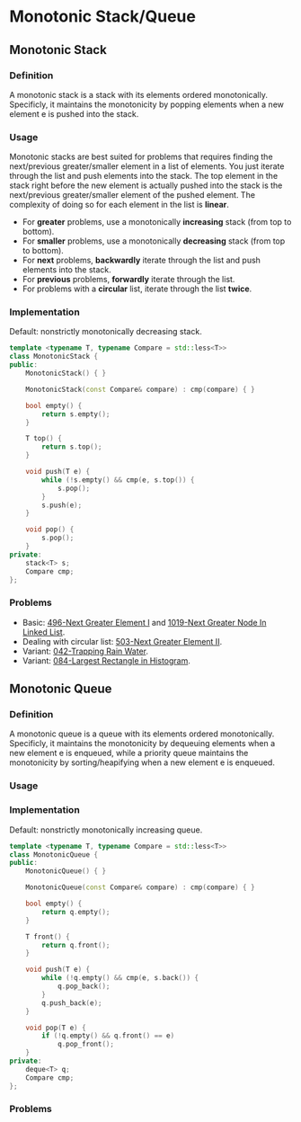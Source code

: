 # Monotonic Stack/Queue

## Monotonic Stack

### Definition

A monotonic stack is a stack with its elements ordered monotonically. Specificly, it maintains the monotonicity by popping elements when a new element e is pushed into the stack.

### Usage

Monotonic stacks are best suited for problems that requires finding the next/previous greater/smaller element in a list of elements. You just iterate through the list and push elements into the stack. The top element in the stack right before the new element is actually pushed into the stack is the next/previous greater/smaller element of the pushed element. The complexity of doing so for each element in the list is **linear**.

* For **greater** problems, use a monotonically **increasing** stack (from top to bottom).
* For **smaller** problems, use a monotonically **decreasing** stack (from top to bottom).
* For **next** problems, **backwardly** iterate through the list and push elements into the stack.
* For **previous** problems, **forwardly** iterate through the list.
* For problems with a **circular** list, iterate through the list **twice**.

### Implementation

Default: nonstrictly monotonically decreasing stack.

```c++
template <typename T, typename Compare = std::less<T>>
class MonotonicStack {
public:
    MonotonicStack() { }

    MonotonicStack(const Compare& compare) : cmp(compare) { }

    bool empty() {
        return s.empty();
    }

    T top() {
        return s.top();
    }

    void push(T e) {
        while (!s.empty() && cmp(e, s.top()) {
            s.pop();
        }
        s.push(e);
    }

    void pop() {
        s.pop();
    }
private:
    stack<T> s;
    Compare cmp;
};
```

### Problems

* Basic: [496-Next Greater Element I](../400-499/496-Next%20Greater%20Element%20I.cpp) and [1019-Next Greater Node In Linked List](../1000-1099/1019-Next%20Greater%20Node%20In%20Linked%20List.md).
* Dealing with circular list: [503-Next Greater Element II](../500-599/503-Next%20Greater%20Element%20II.cpp).
* Variant: [042-Trapping Rain Water](../000-099/049-Trapping%20Rain%20Water%20.md).
* Variant: [084-Largest Rectangle in Histogram](../000-099/084-Largest%20Rectangle%20in%20Histogram.md).

## Monotonic Queue

### Definition

A monotonic queue is a queue with its elements ordered monotonically. Specificly, it maintains the monotonicity by dequeuing elements when a new element e is enqueued, while a priority queue maintains the monotonicity by sorting/heapifying when a new element e is enqueued.

### Usage

### Implementation

Default: nonstrictly monotonically increasing queue.

```c++
template <typename T, typename Compare = std::less<T>>
class MonotonicQueue {
public:
    MonotonicQueue() { }

    MonotonicQueue(const Compare& compare) : cmp(compare) { }

    bool empty() {
        return q.empty();
    }

    T front() {
        return q.front();
    }

    void push(T e) {
        while (!q.empty() && cmp(e, s.back()) {
            q.pop_back();
        }
        q.push_back(e);
    }

    void pop(T e) {
        if (!q.empty() && q.front() == e)
            q.pop_front();
    }
private:
    deque<T> q;
    Compare cmp;
};
```

### Problems
